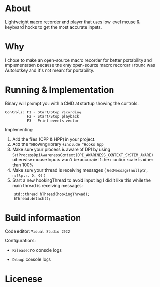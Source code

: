 # About
Lightweight macro recorder and player that uses low level mouse &amp; keyboard hooks to get the most accurate inputs.

# Why
I chose to make an open-source macro recorder for better portability and implementation because the only open-source macro recorder I found was Autohotkey and it's not meant for portability.

# Running & Implementation
Binary will prompt you with a CMD at startup showing the controls.

```
Controls: F1 - Start/Stop recording
          F2 - Start/Stop playback
          F3 - Print events vector
```
Implementing:
1. Add the files (CPP & HPP) in your project.
2. Add the following library `#include "Hooks.hpp`
3. Make sure your process is aware of DPI by using `SetProcessDpiAwarenessContext(DPI_AWARENESS_CONTEXT_SYSTEM_AWARE)` otherwise mouse inputs won't be accurate if the monitor scale is other than 100%
4. Make sure your thread is receiving messages ( `GetMessage(nullptr, nullptr, 0, 0)` )
5. Start a new hookingThread to avoid input lag
I did it like this while the main thread is receiving messages:
```
	std::thread hThread(hookingThread);
	hThread.detach();
```

# Build informaation
Code editor: `Visual Studio 2022`

Configurations:

- `Release`: no console logs

- `Debug`: console logs

# Licenese

